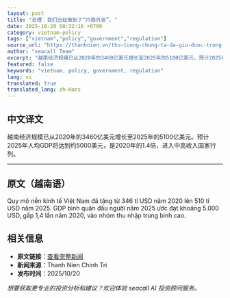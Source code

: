 ```yaml
---
layout: post
title: "总理：我们已经做到了“内稳外安”。"
date: 2025-10-20 08:32:16 +0700
category: vietnam-policy
tags: ["vietnam","policy","government","regulation"]
source_url: "https://thanhnien.vn/thu-tuong-chung-ta-da-giu-duoc-trong-am-ngoai-em-185251020094023709.htm"
author: "seacall Team"
excerpt: "越南经济规模已从2020年的3460亿美元增长至2025年的5100亿美元。预计2025年人均GDP将达到约5000美元，是2020年的1.4倍，进入中高收入国家行列。..."
featured: false
keywords: "vietnam, policy, government, regulation"
lang: vi
translated: true
translated_lang: zh-Hans
---
```


## 中文译文

越南经济规模已从2020年的3460亿美元增长至2025年的5100亿美元。预计2025年人均GDP将达到约5000美元，是2020年的1.4倍，进入中高收入国家行列。

---

## 原文（越南语）

Quy m&ocirc; nền kinh tế Việt Nam đ&atilde; tăng từ 346 tỉ USD năm 2020 l&ecirc;n 510 tỉ USD năm 2025. GDP b&igrave;nh qu&acirc;n đầu người năm 2025 ước đạt khoảng 5.000 USD, gấp 1,4 lần năm 2020, v&agrave;o nh&oacute;m thu nhập trung b&igrave;nh cao.

## 相关信息

- **原文链接**：[查看完整新闻](https://thanhnien.vn/thu-tuong-chung-ta-da-giu-duoc-trong-am-ngoai-em-185251020094023709.htm)
- **新闻来源**：Thanh Nien Chinh Tri
- **发布时间**：2025/10/20

*想要获取更专业的投资分析和建议？欢迎体验 seacall AI 投资顾问服务。*